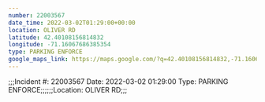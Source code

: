 ```yaml
---
number: 22003567
date_time: 2022-03-02T01:29:00+00:00
location: OLIVER RD
latitude: 42.40108156814832
longitude: -71.16067686385354
type: PARKING ENFORCE
google_maps_link: https://maps.google.com/?q=42.40108156814832,-71.16067686385354
---
```


;;;Incident #: 22003567   Date: 2022-03-02 01:29:00   Type: PARKING ENFORCE;;;;;;Location: OLIVER RD;;;
